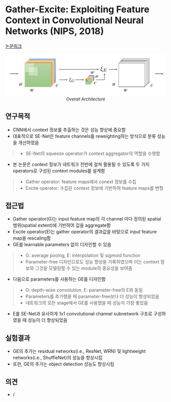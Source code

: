# Gather-Excite: Exploiting Feature Context in Convolutional Neural Networks (NIPS, 2018)

[논문링크](https://proceedings.neurips.cc/paper/2018/hash/dc363817786ff182b7bc59565d864523-Abstract.html)

<p align="center">
    <img width="600" alt='fig1' src="./img/01_20_01.png?raw=true"></br>
    <em><font size=2>Overall Architecture</font></em>
</p>

## 연구목적
- CNN에서 context 정보를 추출하는 것은 성능 향상에 중요함
- 대표적으로 SE-Net은 feature channels를 reweighting하는 방식으로 분류 성능을 개선하였음
> - SE-Net의 squeeze operator가 context aggregator의 역할을 수행함
- 본 논문은 context 정보가 네트워크 전반에 걸쳐 활용될 수 있도록 두 가지 operators로 구성된 context modules를 설계함
> - Gather operator: feature maps에서 conext 정보를 수집
> - Excite operator: 수집된 context 정보에 기반하여 feature maps를 변형

## 접근법
- Gather operator(G)는 input feature map의 각 channel 마다 정의된 spatial 범위(spatial extent)에 기반하여 값을 aggregate함
- Excite operator(E)는 gather operator의 결과값을 바탕으로 input feature map을 rescaling함
- GE를 learnable parameters 없이 디자인할 수 있음
> - G: average poolng, E: interpolation 및 sigmoid function
> - Parameter-free 디자인으로도 성능 향상을 기록하였으며 이는 context 정보와 그것을 모델링할 수 있는 module의 중요성을 보여줌
- 다음으로 parameters를 사용하는 GE를 디자인함
> - G: depth-wise convolution, E: parameter-free의 E와 동일
> - Parameters를 추가했을 때 parameter-free보다 더 성능이 향상되었음
> - 네트워크의 모든 stage에서 GE를 사용했을 때 성능이 가장 좋았음
- E를 SE-Net과 유사하게 1x1 convolutional channel subnetwork 구조로 구성하였을 때 성능이 더 향상되었음

## 실험결과
- GE의 추가는 residual networks(i.e., ResNet, WRN) 및 lightweight networks(i.e., ShuffleNet)의 성능을 향상시킴
- 또한, GE의 추가는 object detection 성능도 향상시킴

## 의견
- /